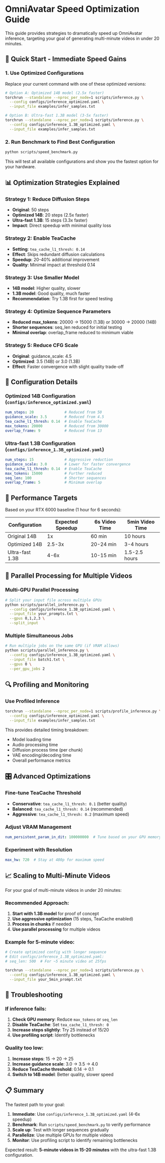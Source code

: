 # OmniAvatar Speed Optimization Guide

This guide provides strategies to dramatically speed up OmniAvatar inference, targeting your goal of generating multi-minute videos in under 20 minutes.

## 🚀 Quick Start - Immediate Speed Gains

### 1. Use Optimized Configurations

Replace your current command with one of these optimized versions:

```bash
# Option A: Optimized 14B model (2.5x faster)
torchrun --standalone --nproc_per_node=1 scripts/inference.py \
  --config configs/inference_optimized.yaml \
  --input_file examples/infer_samples.txt

# Option B: Ultra-fast 1.3B model (3-5x faster)  
torchrun --standalone --nproc_per_node=1 scripts/inference.py \
  --config configs/inference_1.3B_optimized.yaml \
  --input_file examples/infer_samples.txt
```

### 2. Run Benchmark to Find Best Configuration

```bash
python scripts/speed_benchmark.py
```

This will test all available configurations and show you the fastest option for your hardware.

## 📊 Optimization Strategies Explained

### Strategy 1: Reduce Diffusion Steps
- **Original**: 50 steps
- **Optimized 14B**: 20 steps (2.5x faster)
- **Ultra-fast 1.3B**: 15 steps (3.3x faster)
- **Impact**: Direct speedup with minimal quality loss

### Strategy 2: Enable TeaCache
- **Setting**: `tea_cache_l1_thresh: 0.14`
- **Effect**: Skips redundant diffusion calculations
- **Speedup**: 20-40% additional improvement
- **Quality**: Minimal impact at threshold 0.14

### Strategy 3: Use Smaller Model
- **14B model**: Higher quality, slower
- **1.3B model**: Good quality, much faster
- **Recommendation**: Try 1.3B first for speed testing

### Strategy 4: Optimize Sequence Parameters
- **Reduced max_tokens**: 20000 → 15000 (1.3B) or 30000 → 20000 (14B)
- **Shorter sequences**: seq_len reduced for initial testing
- **Minimal overlap**: overlap_frame reduced to minimum viable

### Strategy 5: Reduce CFG Scale
- **Original**: guidance_scale: 4.5
- **Optimized**: 3.5 (14B) or 3.0 (1.3B)
- **Effect**: Faster convergence with slight quality trade-off

## 🔧 Configuration Details

### Optimized 14B Configuration (`configs/inference_optimized.yaml`)
```yaml
num_steps: 20              # Reduced from 50
guidance_scale: 3.5        # Reduced from 4.5
tea_cache_l1_thresh: 0.14  # Enable TeaCache
max_tokens: 20000          # Reduced from 30000
overlap_frame: 9           # Reduced from 13
```

### Ultra-fast 1.3B Configuration (`configs/inference_1.3B_optimized.yaml`)
```yaml
num_steps: 15              # Aggressive reduction
guidance_scale: 3.0        # Lower for faster convergence
tea_cache_l1_thresh: 0.14  # Enable TeaCache
max_tokens: 15000          # Further reduced
seq_len: 100               # Shorter sequences
overlap_frame: 5           # Minimum overlap
```

## 🎯 Performance Targets

Based on your RTX 6000 baseline (1 hour for 6 seconds):

| Configuration | Expected Speedup | 6s Video Time | 5min Video Time |
|---------------|------------------|---------------|-----------------|
| Original 14B  | 1x               | 60 min        | 10 hours        |
| Optimized 14B | 2.5-3x          | 20-24 min     | 3-4 hours       |
| Ultra-fast 1.3B | 4-6x          | 10-15 min     | 1.5-2.5 hours   |

## 🔄 Parallel Processing for Multiple Videos

### Multi-GPU Parallel Processing
```bash
# Split your input file across multiple GPUs
python scripts/parallel_inference.py \
  --config configs/inference_1.3B_optimized.yaml \
  --input_file your_prompts.txt \
  --gpus 0,1,2,3 \
  --split_input
```

### Multiple Simultaneous Jobs
```bash
# Run multiple jobs on the same GPU (if VRAM allows)
python scripts/parallel_inference.py \
  --config configs/inference_1.3B_optimized.yaml \
  --input_file batch1.txt \
  --gpus 0 \
  --per_gpu_jobs 2
```

## 🔍 Profiling and Monitoring

### Use Profiled Inference
```bash
torchrun --standalone --nproc_per_node=1 scripts/profile_inference.py \
  --config configs/inference_optimized.yaml \
  --input_file examples/infer_samples.txt
```

This provides detailed timing breakdown:
- Model loading time
- Audio processing time
- Diffusion process time (per chunk)
- VAE encoding/decoding time
- Overall performance metrics

## 🎛️ Advanced Optimizations

### Fine-tune TeaCache Threshold
- **Conservative**: `tea_cache_l1_thresh: 0.1` (better quality)
- **Balanced**: `tea_cache_l1_thresh: 0.14` (recommended)
- **Aggressive**: `tea_cache_l1_thresh: 0.2` (maximum speed)

### Adjust VRAM Management
```yaml
num_persistent_param_in_dit: 100000000  # Tune based on your GPU memory
```

### Experiment with Resolution
```yaml
max_hw: 720  # Stay at 480p for maximum speed
```

## 📈 Scaling to Multi-Minute Videos

For your goal of multi-minute videos in under 20 minutes:

### Recommended Approach:
1. **Start with 1.3B model** for proof of concept
2. **Use aggressive optimization** (15 steps, TeaCache enabled)
3. **Process in chunks** if needed
4. **Use parallel processing** for multiple videos

### Example for 5-minute video:
```bash
# Create optimized config with longer sequence
# Edit configs/inference_1.3B_optimized.yaml:
# seq_len: 500  # For ~5 minute video at 25fps

torchrun --standalone --nproc_per_node=1 scripts/inference.py \
  --config configs/inference_1.3B_optimized.yaml \
  --input_file your_5min_prompt.txt
```

## 🔧 Troubleshooting

### If inference fails:
1. **Check GPU memory**: Reduce `max_tokens` or `seq_len`
2. **Disable TeaCache**: Set `tea_cache_l1_thresh: 0`
3. **Increase steps slightly**: Try 25 instead of 15/20
4. **Use profiling script**: Identify bottlenecks

### Quality too low:
1. **Increase steps**: 15 → 20 → 25
2. **Increase guidance scale**: 3.0 → 3.5 → 4.0
3. **Reduce TeaCache threshold**: 0.14 → 0.1
4. **Switch to 14B model**: Better quality, slower speed

## 📋 Summary

The fastest path to your goal:

1. **Immediate**: Use `configs/inference_1.3B_optimized.yaml` (4-6x speedup)
2. **Benchmark**: Run `scripts/speed_benchmark.py` to verify performance
3. **Scale up**: Test with longer sequences gradually
4. **Parallelize**: Use multiple GPUs for multiple videos
5. **Monitor**: Use profiling script to identify remaining bottlenecks

Expected result: **5-minute videos in 15-20 minutes** with the ultra-fast 1.3B configuration. 